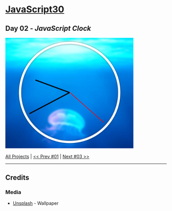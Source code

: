 # [JavaScript30](https://javascript30.com/)

## **Day 02** - *JavaScript Clock*

<img src="static/img/day02.png" alt="JS Clock" width="400">


[All Projects](https://github.com/10xOXR/JavaScript30/blob/master/README.md) | [<< Prev #01](https://github.com/10xOXR/JavaScript30/tree/master/day01) | [Next #03 >>]()

---

## Credits

### Media

- [Unsplash](http://unsplash.it/1500/1000?image=881) - Wallpaper